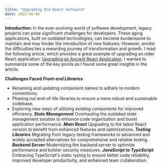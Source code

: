 ```yaml
---
title: "Upgrading Old React Software"
date: 2023-08-06
---
```


**Introduction:**
In the ever-evolving world of software development, legacy projects can pose significant challenges for developers. These aging applications, built on outdated technologies, can become burdensome to maintain and may hinder the introduction of new features. However, amidst the difficulties lies a rewarding journey of transformation and growth. I read the following article, which provides a great example of upgrading an older React application: [Upgrading an Ancient React Application](https://labzero.com/blog/upgrading-an-ancient-react-application?utm_source=reactdigest&utm_medium&utm_campaign=1689). I wanted to summarize some of the key points as I found some great insights in the article.

**Challenges Faced**
***Front-end Libraries***
  - Renaming and updating component names to adhere to modern conventions.
  - Phasing out end-of-life libraries to ensure a more robust and sustainable codebase.
  - Exploring new ways of utilizing existing components for improved efficiency.
***State Management***
Overhauling the outdated state management solution to enhance code organization and boost application performance.
***Main React***
Upgrading to the latest React version to benefit from enhanced features and optimizations.
***Testing Libraries***
Migrating from legacy testing frameworks to advanced and widely accepted alternatives for comprehensive and reliable testing.
***Backend Server***
Modernizing the backend server to optimize performance and bolster security measures.
***JavaScript to TypeScript***
Embracing TypeScript's static typing to ensure better code reliability, improved developer productivity, and enhanced team collaboration.
